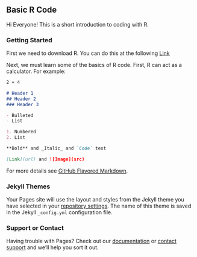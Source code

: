 ## Basic R Code
Hi Everyone! This is a short introduction to coding with R. 

### Getting Started

First we need to download R. You can do this at the following [Link](https://cran.uni-muenster.de/bin/windows/base/R-4.0.0-win.exe)

Next, we must learn some of the basics of R code. First, R can act as a calculator. For example:

```markdown
2 + 4

# Header 1
## Header 2
### Header 3

- Bulleted
- List

1. Numbered
2. List

**Bold** and _Italic_ and `Code` text

[Link](url) and ![Image](src)
```

For more details see [GitHub Flavored Markdown](https://guides.github.com/features/mastering-markdown/).

### Jekyll Themes

Your Pages site will use the layout and styles from the Jekyll theme you have selected in your [repository settings](https://github.com/jolcott24/Practice-Website/settings). The name of this theme is saved in the Jekyll `_config.yml` configuration file.

### Support or Contact

Having trouble with Pages? Check out our [documentation](https://help.github.com/categories/github-pages-basics/) or [contact support](https://github.com/contact) and we’ll help you sort it out.
